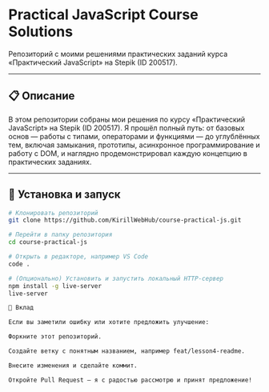 # Practical JavaScript Course Solutions

Репозиторий с моими решениями практических заданий курса «Практический JavaScript» на Stepik (ID 200517).

---

## 📋 Описание

В этом репозитории собраны мои решения по курсу «Практический JavaScript» на Stepik (ID 200517). Я прошёл полный путь: от базовых основ — работы с типами, операторами и функциями — до углублённых тем, включая замыкания, прототипы, асинхронное программирование и работу с DOM, и наглядно продемонстрировал каждую концепцию в практических заданиях.

---

## 🚀 Установка и запуск

```bash
# Клонировать репозиторий
git clone https://github.com/KirillWebHub/course-practical-js.git

# Перейти в папку репозитория
cd course-practical-js

# Открыть в редакторе, например VS Code
code .

# (Опционально) Установить и запустить локальный HTTP-сервер
npm install -g live-server
live-server

🤝 Вклад

Если вы заметили ошибку или хотите предложить улучшение:

Форкните этот репозиторий.

Создайте ветку с понятным названием, например feat/lesson4-readme.

Внесите изменения и сделайте коммит.

Откройте Pull Request — я с радостью рассмотрю и принят предложение!